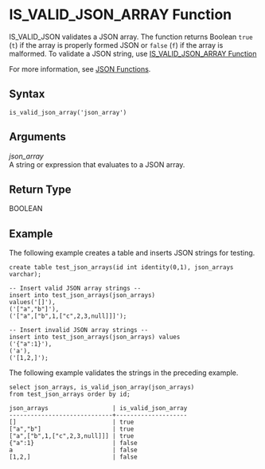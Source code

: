 # IS\_VALID\_JSON\_ARRAY Function<a name="IS_VALID_JSON_ARRAY"></a>

IS\_VALID\_JSON validates a JSON array\. The function returns Boolean `true` \(`t`\) if the array is properly formed JSON or `false` \(`f`\) if the array is malformed\. To validate a JSON string, use [IS\_VALID\_JSON\_ARRAY Function](#IS_VALID_JSON_ARRAY)

For more information, see [JSON Functions](json-functions.md)\. 

## Syntax<a name="IS_VALID_JSON-synopsis"></a>

```
is_valid_json_array('json_array') 
```

## Arguments<a name="IS_VALID_JSON-arguments"></a>

 *json\_array*  
A string or expression that evaluates to a JSON array\.

## Return Type<a name="IS_VALID_JSON-return"></a>

BOOLEAN

## Example<a name="IS_VALID_JSON-examples"></a>

The following example creates a table and inserts JSON strings for testing\.

```
create table test_json_arrays(id int identity(0,1), json_arrays varchar);

-- Insert valid JSON array strings --
insert into test_json_arrays(json_arrays) 
values('[]'), 
('["a","b"]'), 
('["a",["b",1,["c",2,3,null]]]');

-- Insert invalid JSON array strings --
insert into test_json_arrays(json_arrays) values
('{"a":1}'),
('a'),
('[1,2,]');
```

The following example validates the strings in the preceding example\.

```
select json_arrays, is_valid_json_array(json_arrays) 
from test_json_arrays order by id;

json_arrays                  | is_valid_json_array
-----------------------------+--------------------
[]                           | true               
["a","b"]                    | true               
["a",["b",1,["c",2,3,null]]] | true               
{"a":1}                      | false              
a                            | false              
[1,2,]                       | false
```